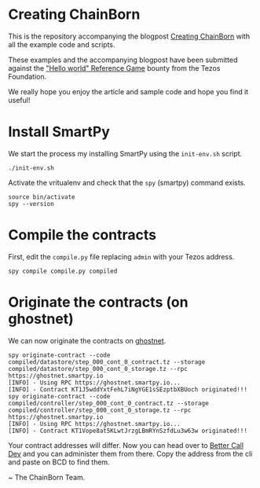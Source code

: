 # Creating ChainBorn

This is the repository accompanying the blogpost [Creating ChainBorn](https://medium.com/chainborn/creating-chainborn-fce259fde45d) with all the example code and scripts.

These examples and the accompanying blogpost have been submitted against the ["Hello world" Reference Game](https://tezos.foundation/bounty-program/) bounty from the Tezos Foundation.

We really hope you enjoy the article and sample code and hope you find it useful!

# Install SmartPy

We start the process my installing SmartPy using the `init-env.sh` script.

```
./init-env.sh
```

Activate the vritualenv and check that the `spy` (smartpy) command exists.

```
source bin/activate
spy --version
```

# Compile the contracts

First, edit the `compile.py` file replacing `admin` with your Tezos address.

```
spy compile compile.py compiled
```

# Originate the contracts (on ghostnet)

We can now originate the contracts on [ghostnet](https://teztnets.xyz/).

```
spy originate-contract --code compiled/datastore/step_000_cont_0_contract.tz --storage compiled/datastore/step_000_cont_0_storage.tz --rpc https://ghostnet.smartpy.io
[INFO] - Using RPC https://ghostnet.smartpy.io...
[INFO] - Contract KT1J5wddYxtFehL7iNgYGE1sSEzptbXBUoch originated!!!
spy originate-contract --code compiled/controller/step_000_cont_0_contract.tz --storage compiled/controller/step_000_cont_0_storage.tz --rpc https://ghostnet.smartpy.io
[INFO] - Using RPC https://ghostnet.smartpy.io...
[INFO] - Contract KT1Vope8at5KLwtJrzgLBmRYnSzfdLu3w63w originated!!!
```

Your contract addresses will differ. Now you can head over to [Better Call Dev](https://better-call.dev/) and you can administer them from there. Copy the address from the cli and paste on BCD to find them.

~ The ChainBorn Team.
